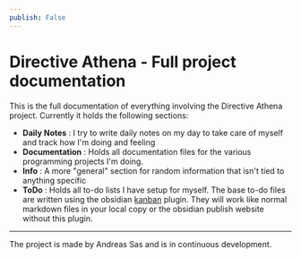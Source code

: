 ```yaml
---
publish: False
---
```


# Directive Athena - Full project documentation
This is the full documentation of everything involving the Directive Athena project. Currently it holds the following sections:

- **Daily Notes** : I try to write daily notes on my day to take care of myself and track how I'm doing and feeling
- **Documentation** : Holds all documentation files for the various programming projects I'm doing.
- **Info** : A more "general" section for random information that isn't tied to anything specific
- **ToDo** : Holds all to-do lists I have setup for myself. The base to-do files are written using the obsidian [kanban](https://github.com/mgmeyers/obsidian-kanban) plugin. They will work like normal markdown files in your local copy or the obsidian publish website without this plugin.

---

The project is made by Andreas Sas and is in continuous development.